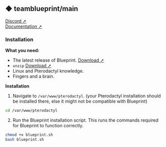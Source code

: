 ## ◆ teamblueprint/main
[Discord ➚](discord.gg/CUwHwv6xRe)\
[Documentation ➚](ptero.shop/docs)

### Installation
**What you need:**
* The latest release of Blueprint. [Download ➚](https://github.com/teamblueprint/main/releases/latest)
* `unzip` [Download ➚](https://pkgs.org/download/unzip)
* Linux and Pterodactyl knowledge.
* Fingers and a brain.

**Installation**
1. Navigate to `/var/www/pterodactyl`. (your Pterodactyl installation should be installed there, else it might not be compatible with Blueprint)
```sh
cd /var/www/pterodactyl
```
2. Run the Blueprint installation script. This runs the commands required for Blueprint to function correctly.
```sh
chmod +x blueprint.sh
bash blueprint.sh
```
